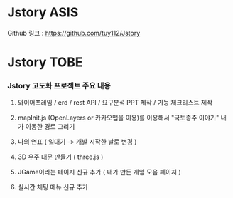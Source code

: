 # Jstory ASIS

Github 링크 : https://github.com/tuy112/Jstory

# Jstory TOBE

### Jstory 고도화 프로젝트 주요 내용

1. 와이어프레임 / erd / rest API / 요구분석 PPT 제작 / 기능 체크리스트 제작

2. mapInit.js (OpenLayers or 카카오맵을 이용)를 이용해서 "국토종주 이야기" 내가 이동한 경로 그리기

3. 나의 연표 ( 일대기 -> 개발 시작한 날로 변경 )

4. 3D 우주 대문 만들기 ( three.js )

5. JGame이라는 페이지 신규 추가 ( 내가 만든 게임 모음 페이지 )

6. 실시간 채팅 메뉴 신규 추가